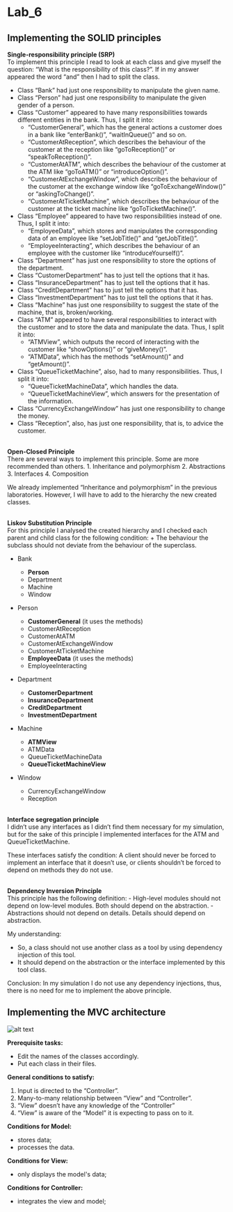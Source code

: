 # Lab_6

<h2>Implementing the SOLID principles</h2>

<b>Single-responsibility principle (SRP)</b>
<br>
To implement this principle I read to look at each class and give myself the question: “What is the responsibility of this class?”. If in my answer appeared the word “and” then I had to split the class.

- Class “Bank” had just one responsibility to manipulate the given name. 
- Class “Person” had just one responsibility to manipulate the given gender of a person.
- Class “Customer” appeared to have many responsibilities towards different entities in the bank. 	Thus, I split it into:
	- “CustomerGeneral”, which has the general actions a customer does in a bank like
		“enterBank()”, “waitInQueue()” and so on.
	- “CustomerAtReception”, which describes the behaviour of the customer at the reception like
		“goToReception()” or “speakToReception()”.
	- “CustomerAtATM”, which describes the behaviour of the customer at the ATM like
		“goToATM()” or “introduceOption()”.
	- “CustomerAtExchangeWindow”, which describes the behaviour of the customer at the 		exchange window like “goToExchangeWindow()” or “askingToChange()”.
	- “CustomerAtTicketMachine”, which describes the behaviour of the customer at the ticket 		machine like “goToTicketMachine()”.
- Class “Employee” appeared to have two responsibilities instead of one.
	Thus, I split it into:
	- “EmployeeData”, which stores and manipulates the corresponding data of an employee like
		“setJobTitle()” and “getJobTitle()”.
	- “EmployeeInteracting”, which describes the behaviour of an employee with the customer like
		“introduceYourself()”.
- Class “Department” has just one responsibility to store the options of the department.
- Class “CustomerDepartment” has to just tell the options that it has.
- Class “InsuranceDepartment” has to just tell the options that it has.
- Class “CreditDepartment” has to just tell the options that it has.
- Class “InvestmentDepartment” has to just tell the options that it has.
- Class “Machine” has just one responsibility to suggest the state of the machine, that is, broken/working.
- Class “ATM” appeared to have several responsibilities to interact with the customer and to store the data and manipulate the data.
	Thus, I split it into:
	- “ATMView”, which outputs the record of interacting with the customer like “showOptions()” or 		“giveMoney()”.
	- “ATMData”, which has the methods “setAmount()” and “getAmount()”.
- Class “QueueTicketMachine”, also, had to many responsibilities.
	Thus, I split it into:
	- “QueueTicketMachineData”, which handles the data.
 	- “QueueTicketMachineView”, which answers for the presentation of the information.
- Class “CurrencyExchangeWindow” has just one responsibility to change the money.
- Class “Reception”, also, has just one responsibility, that is, to advice the customer.

<br>
<b>Open-Closed Principle</b>
<br>
There are several ways to implement this principle. Some are more recommended than others.
1. Inheritance and polymorphism
2. Abstractions
3. Interfaces
4. Composition

We already implemented “Inheritance and polymorphism” in the previous laboratories. However, I will have to add to the hierarchy the new created classes.

<br>
<b>Liskov Substitution Principle</b>
<br>
For this principle I analysed the created hierarchy and I checked each parent and child class for the following condition:
+ The behaviour the subclass should not deviate from the behaviour of the superclass.

- Bank
	- <b>Person</b>
	- Department
	- Machine
	- Window

- Person
	- <b>CustomerGeneral</b> (it uses the methods)
	- CustomerAtReception
	- CustomerAtATM
	- CustomerAtExchangeWindow
	- CustomerAtTicketMachine
	- <b>EmployeeData</b> (it uses the methods)
	- EmployeeInteracting

- Department
	- <b>CustomerDepartment</b>
	- <b>InsuranceDepartment</b>
	- <b>CreditDepartment</b>
	- <b>InvestmentDepartment</b>

- Machine 
	- <b>ATMView</b>
	- ATMData
	- QueueTicketMachineData	
	- <b>QueueTicketMachineView</b>

- Window
	- CurrencyExchangeWindow
	- Reception

<br>
<b>Interface segregation principle</b>
<br>
I didn’t use any interfaces as I didn’t find them necessary for my simulation, but for the sake of this principle I implemented interfaces for the ATM and QueueTicketMachine.

These interfaces satisfy the condition: 
A client should never be forced to implement an interface that it doesn’t use, or clients shouldn’t be forced to depend on methods they do not use.

<br>
<b>Dependency Inversion Principle</b>
<br>
This principle has the following definition:
- High-level modules should not depend on low-level modules. Both should depend on the abstraction. 
- Abstractions should not depend on details. Details should depend on abstraction.

My understanding:
- So, a class should not use another class as a tool by using dependency injection of this tool. 
- It should depend on the abstraction or the interface implemented by this tool class.

Conclusion:
In my simulation I do not use any dependency injections, thus, there is no need for me to implement the above principle.


<h2>Implementing the MVC architecture</h2>

![alt text](https://miro.medium.com/proxy/0*Qf1s2lG86MjX-Zcv.jpg)



<b>Prerequisite tasks:</b>
- Edit the names of the classes accordingly.
- Put each class in their files.

<b>General conditions to satisfy:</b>
1. Input is directed to the “Controller”.
2. Many-to-many relationship between “View” and “Controller”.
3. “View” doesn’t have any knowledge of the “Controller”
4. “View” is aware of the “Model” it is expecting to pass on to it.

<b>Conditions for Model:</b>
- stores data;
- processes the data.

<b>Conditions for View:</b>
- only displays the model's data;

<b>Conditions for Controller:</b>
- integrates the view and model;



